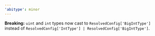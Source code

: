 ```yaml
---
'abitype': minor
---
```


**Breaking:** `uint` and `int` types now cast to `ResolvedConfig['BigIntType']` instead of `ResolvedConfig['IntType'] | ResolvedConfig['BigIntType']`.
